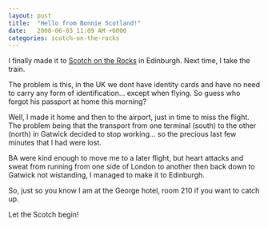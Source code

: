 ```yaml
---
layout: post
title:  "Hello from Bonnie Scotland!"
date:   2008-06-03 11:09 AM +0000
categories: scotch-on-the-rocks
---
```

I finally made it to <a href="http://www.scotch-on-the-rocks.co.uk/" title="Scotch on the Rocks 2008 - The European ColdFusion Conference">Scotch on the Rocks</a> in Edinburgh. Next time, I take the train.

The problem is this, in the UK we dont have identity cards and have no need to carry any form of identification... except when flying. So guess who forgot his passport at home this morning?

Well, I made it home and then to the airport, just in time to miss the flight. The problem being that the transport from one terminal (south) to the other (north) in Gatwick decided to stop working... so the precious last few minutes that I had were lost.

BA were kind enough to move me to a later flight, but heart attacks and sweat from running from one side of London to another then back down to Gatwick not wistanding, I managed to make it to Edinburgh. 

So, just so you know I am at the George hotel, room 210 if you want to catch up.

Let the Scotch begin!